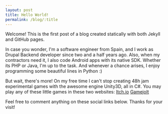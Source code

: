 ```yaml
---
layout: post
title: Hello World!
permalink: /blog/:title
---
```


Welcome! This is the first post of a blog created statically with both Jekyll and GitHub pages.

In case you wonder, I'm a software engineer from Spain, and I work as Drupal Backend developer since two and a half years ago. Also, when my contractors need it, I also code Android apps with its native SDK. Whether its PHP or Java, I'm up to the task. And whenever a chance arises, I enjoy programming some beautiful lines in Python :)

But wait, there's more! On my free time I can't stop creating 48h jam experimental games with the awesome engine Unity3D, all in C#. You may play any of these little games in these two websites:
[Itch.io](http://maesk.itch.io/)
[Gamejolt](http://gamejolt.com/profile/maesk/679194/)

Feel free to comment anything on these social links below. Thanks for your visit!